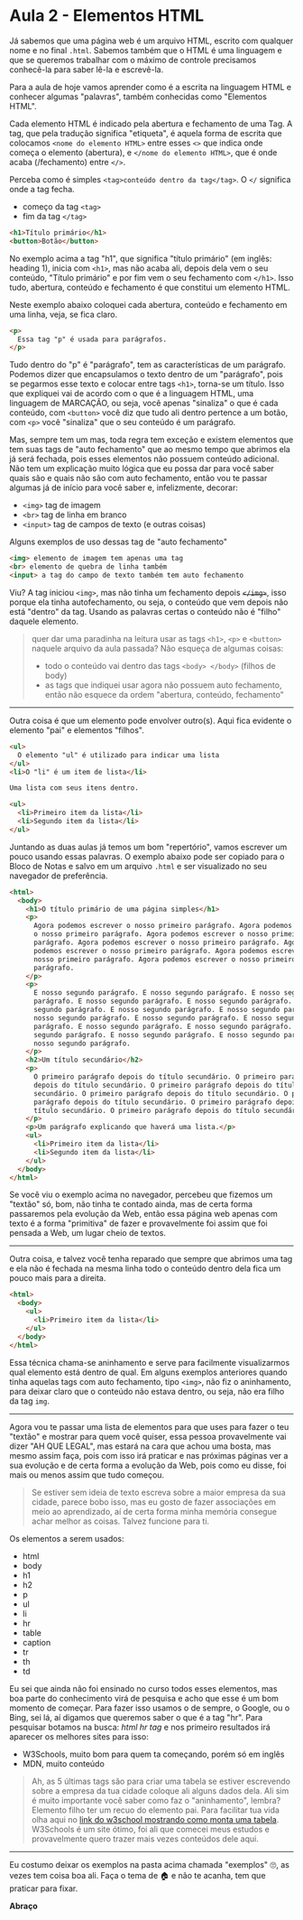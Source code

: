# Aula 2 - Elementos HTML

Já sabemos que uma página web é um arquivo HTML, escrito com qualquer nome e no final `.html`. Sabemos também que o HTML é uma linguagem e que se queremos trabalhar com o máximo de controle precisamos conhecê-la para saber lê-la e escrevê-la.

Para a aula de hoje vamos aprender como é a escrita na linguagem HTML e conhecer algumas "palavras", também conhecidas como "Elementos HTML".

Cada elemento HTML é indicado pela abertura e fechamento de uma Tag. A tag, que pela tradução significa "etiqueta", é aquela forma de escrita que colocamos `<nome do elemento HTML>` entre esses `<>` que indica onde começa o elemento (abertura), e `</nome do elemento HTML>`, que é onde acaba (/fechamento) entre `</>`.

Perceba como é simples `<tag>conteúdo dentro da tag</tag>`. O `</` significa onde a tag fecha.

- começo da tag `<tag>`
- fim da tag `</tag>`

```html
<h1>Título primário</h1>
<button>Botão</button>
```

No exemplo acima a tag "h1", que significa "título primário" (em inglês: heading 1), inicia com `<h1>`, mas não acaba ali, depois dela vem o seu conteúdo, "Título primário" e por fim vem o seu fechamento com `</h1>`. Isso tudo, abertura, conteúdo e fechamento é que constitui um elemento HTML.

Neste exemplo abaixo coloquei cada abertura, conteúdo e fechamento em uma linha, veja, se fica claro.

```html
<p>
  Essa tag "p" é usada para parágrafos.
</p>
```

Tudo dentro do "p" é "parágrafo", tem as características de um parágrafo. Podemos dizer que encapsulamos o texto dentro de um "parágrafo", pois se pegarmos esse texto e colocar entre tags `<h1>`, torna-se um título. Isso que expliquei vai de acordo com o que é a linguagem HTML, uma linguagem de MARCAÇÃO, ou seja, você apenas "sinaliza" o que é cada conteúdo, com `<button>` você diz que tudo ali dentro pertence a um botão, com `<p>` você "sinaliza" que o seu conteúdo é um parágrafo.

Mas, sempre tem um mas, toda regra tem exceção e existem elementos que tem suas tags de "auto fechamento" que ao mesmo tempo que abrimos ela já será fechada, pois esses elementos não possuem conteúdo adicional. Não tem um explicação muito lógica que eu possa dar para você saber quais são e quais não são com auto fechamento, então vou te passar algumas já de início para você saber e, infelizmente, decorar:

- `<img>` tag de imagem
- `<br>` tag de linha em branco
- `<input>` tag de campos de texto (e outras coisas)

Alguns exemplos de uso dessas tag de "auto fechamento"

```html
<img> elemento de imagem tem apenas uma tag
<br> elemento de quebra de linha também
<input> a tag do campo de texto também tem auto fechamento
```

Viu? A tag iniciou `<img>`, mas não tinha um fechamento depois <s>`</img>`</s>, isso porque ela tinha autofechamento, ou seja, o conteúdo que vem depois não está "dentro" da tag. Usando as palavras certas o conteúdo não é "filho" daquele elemento.

> quer dar uma paradinha na leitura usar as tags `<h1>`, `<p>` e `<button>` naquele arquivo da aula passada? Não esqueça de algumas coisas:
> 
> - todo o conteúdo vai dentro das tags `<body> </body>` (filhos de body)
> - as tags que indiquei usar agora não possuem auto fechamento, então não esquece da ordem "abertura, conteúdo, fechamento"

---

Outra coisa é que um elemento pode envolver outro(s). Aqui fica evidente o elemento "pai" e elementos "filhos".

```html
<ul>
  O elemento "ul" é utilizado para indicar uma lista
</ul>
<li>O "li" é um item de lista</li>

Uma lista com seus itens dentro.

<ul>
  <li>Primeiro item da lista</li>
  <li>Segundo item da lista</li>
</ul>
```

Juntando as duas aulas já temos um bom "repertório", vamos escrever um pouco usando essas palavras. O exemplo abaixo pode ser copiado para o Bloco de Notas e salvo em um arquivo `.html` e ser visualizado no seu navegador de preferência.

```html
<html>
  <body>
    <h1>O título primário de uma página simples</h1>
    <p>
      Agora podemos escrever o nosso primeiro parágrafo. Agora podemos escrever
      o nosso primeiro parágrafo. Agora podemos escrever o nosso primeiro
      parágrafo. Agora podemos escrever o nosso primeiro parágrafo. Agora
      podemos escrever o nosso primeiro parágrafo. Agora podemos escrever o
      nosso primeiro parágrafo. Agora podemos escrever o nosso primeiro
      parágrafo.
    </p>
    <p>
      E nosso segundo parágrafo. E nosso segundo parágrafo. E nosso segundo
      parágrafo. E nosso segundo parágrafo. E nosso segundo parágrafo. E nosso
      segundo parágrafo. E nosso segundo parágrafo. E nosso segundo parágrafo. E
      nosso segundo parágrafo. E nosso segundo parágrafo. E nosso segundo
      parágrafo. E nosso segundo parágrafo. E nosso segundo parágrafo. E nosso
      segundo parágrafo. E nosso segundo parágrafo. E nosso segundo parágrafo. E
      nosso segundo parágrafo.
    </p>
    <h2>Um título secundário</h2>
    <p>
      O primeiro parágrafo depois do título secundário. O primeiro parágrafo
      depois do título secundário. O primeiro parágrafo depois do título
      secundário. O primeiro parágrafo depois do título secundário. O primeiro
      parágrafo depois do título secundário. O primeiro parágrafo depois do
      título secundário. O primeiro parágrafo depois do título secundário.
    </p>
    <p>Um parágrafo explicando que haverá uma lista.</p>
    <ul>
      <li>Primeiro item da lista</li>
      <li>Segundo item da lista</li>
    </ul>
  </body>
</html>
```

Se você viu o exemplo acima no navegador, percebeu que fizemos um "textão" só, bom, não tinha te contado ainda, mas de certa forma passaremos pela evolução da Web, então essa página web apenas com texto é a forma "primitiva" de fazer e provavelmente foi assim que foi pensada a Web, um lugar cheio de textos.

---

Outra coisa, e talvez você tenha reparado que sempre que abrimos uma tag e ela não é fechada na mesma linha todo o conteúdo dentro dela fica um pouco mais para a direita.

```html
<html>
  <body>
    <ul>
      <li>Primeiro item da lista</li>
    </ul>
  </body>
</html>
```

Essa técnica chama-se aninhamento e serve para facilmente visualizarmos qual elemento está dentro de qual. Em alguns exemplos anteriores quando tinha aquelas tags com auto fechamento, tipo `<img>`, não fiz o aninhamento, para deixar claro que o conteúdo não estava dentro, ou seja, não era filho da tag `img`.

---

Agora vou te passar uma lista de elementos para que uses para fazer o teu "textão" e mostrar para quem você quiser, essa pessoa provavelmente vai dizer "AH QUE LEGAL", mas estará na cara que achou uma bosta, mas mesmo assim faça, pois com isso irá praticar e nas próximas páginas ver a sua evolução e de certa forma a evolução da Web, pois como eu disse, foi mais ou menos assim que tudo começou.

> Se estiver sem ideia de texto escreva sobre a maior empresa da sua cidade, parece bobo isso, mas eu gosto de fazer associações em meio ao aprendizado, aí de certa forma minha memória consegue achar melhor as coisas. Talvez funcione para ti.

Os elementos a serem usados:

- html
- body
- h1
- h2
- p
- ul
- li
- hr
- table
- caption
- tr
- th
- td

Eu sei que ainda não foi ensinado no curso todos esses elementos, mas boa parte do conhecimento virá de pesquisa e acho que esse é um bom momento de começar. Para fazer isso usamos o de sempre, o Google, ou o Bing, sei lá, aí digamos que queremos saber o que é a tag "hr". Para pesquisar botamos na busca: _html hr tag_ e nos primeiro resultados irá aparecer os melhores sites para isso:

- W3Schools, muito bom para quem ta começando, porém só em inglês
- MDN, muito conteúdo

> Ah, as 5 últimas tags são para criar uma tabela se estiver escrevendo sobre a empresa da tua cidade coloque ali alguns dados dela. Ali sim é muito importante você saber como faz o "aninhamento", lembra? Elemento filho ter um recuo do elemento pai. Para facilitar tua vida olha aqui no [link do w3school mostrando como monta uma tabela](https://www.w3schools.com/tags/tag_caption.asp#:~:text=The%20tag%20defines%20a,align%20and%20place%20the%20caption.). W3Schools é um site ótimo, foi ali que comecei meus estudos e provavelmente quero trazer mais vezes conteúdos dele aqui.

---

Eu costumo deixar os exemplos na pasta acima chamada "exemplos" 🙄, as vezes tem coisa boa ali. Faça o tema de 🏠 e não te acanha, tem que praticar para fixar.

**Abraço**
